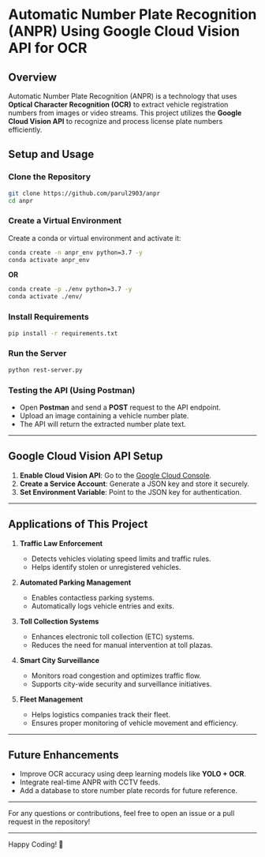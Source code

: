 # **Automatic Number Plate Recognition (ANPR) Using Google Cloud Vision API for OCR**

## **Overview**
Automatic Number Plate Recognition (ANPR) is a technology that uses **Optical Character Recognition (OCR)** to extract vehicle registration numbers from images or video streams. This project utilizes the **Google Cloud Vision API** to recognize and process license plate numbers efficiently.

## **Setup and Usage**
### **Clone the Repository**
```bash
git clone https://github.com/parul2903/anpr
cd anpr
```

### **Create a Virtual Environment**
Create a conda or virtual environment and activate it:
```bash
conda create -n anpr_env python=3.7 -y
conda activate anpr_env
```
**OR**
```bash
conda create -p ./env python=3.7 -y
conda activate ./env/
```

### **Install Requirements**
```bash
pip install -r requirements.txt
```

### **Run the Server**
```bash
python rest-server.py
```

### **Testing the API (Using Postman)**
- Open **Postman** and send a **POST** request to the API endpoint.
- Upload an image containing a vehicle number plate.
- The API will return the extracted number plate text.

---

## **Google Cloud Vision API Setup**

1. **Enable Cloud Vision API**: Go to the [Google Cloud Console](https://console.cloud.google.com/).
2. **Create a Service Account**: Generate a JSON key and store it securely.
3. **Set Environment Variable**: Point to the JSON key for authentication.

---

## **Applications of This Project**

1. **Traffic Law Enforcement**
   - Detects vehicles violating speed limits and traffic rules.
   - Helps identify stolen or unregistered vehicles.

2. **Automated Parking Management**
   - Enables contactless parking systems.
   - Automatically logs vehicle entries and exits.

3. **Toll Collection Systems**
   - Enhances electronic toll collection (ETC) systems.
   - Reduces the need for manual intervention at toll plazas.

4. **Smart City Surveillance**
   - Monitors road congestion and optimizes traffic flow.
   - Supports city-wide security and surveillance initiatives.

5. **Fleet Management**
   - Helps logistics companies track their fleet.
   - Ensures proper monitoring of vehicle movement and efficiency.

---

## **Future Enhancements**
- Improve OCR accuracy using deep learning models like **YOLO + OCR**.
- Integrate real-time ANPR with CCTV feeds.
- Add a database to store number plate records for future reference.

---

For any questions or contributions, feel free to open an issue or a pull request in the repository!

---

Happy Coding! 🚀
